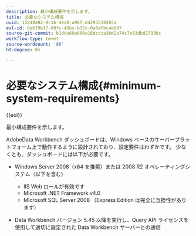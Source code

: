 ```yaml
---
description: 最小構成要件を示します。
title: 必要なシステム構成
uuid: 15848e82-8c16-4ed8-a96f-d4293519203a
exl-id: 6e679b17-99fc-40bc-b35c-0a0afbc4e807
source-git-commit: b1dda69a606a16dccca30d2a74c7e63dbd27936c
workflow-type: tm+mt
source-wordcount: '86'
ht-degree: 6%

---
```


# 必要なシステム構成{#minimum-system-requirements}

{{eol}}

最小構成要件を示します。

AdobeData Workbench ダッシュボードは、Windows ベースのサーバープラットフォーム上で動作するように設計されており、設定要件はわずかです。 少なくとも、ダッシュボードには以下が必要です。

* Windows Server 2008（x64 を推奨）または 2008 R2 オペレーティングシステム（以下を含む）

   * IIS Web ロールが有効です
   * Microsoft .NET Framework v4.0
   * Microsoft SQL Server 2008 （Express Edition は完全に互換性があります）

* Data Workbench バージョン 5.45 以降を実行し、Query API ライセンスを使用して適切に設定された Data Workbench サーバーとの通信

